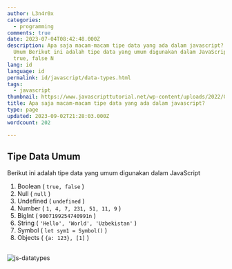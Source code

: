 ```yaml
---
author: L3n4r0x
categories:
  - programming
comments: true
date: 2023-07-04T08:42:48.000Z
description: Apa saja macam-macam tipe data yang ada dalam javascript? Tipe Data
  Umum Berikut ini adalah tipe data yang umum digunakan dalam JavaScript Boolean
  true, false N
lang: id
language: id
permalink: id/javascript/data-types.html
tags:
  - javascript
thumbnail: https://www.javascripttutorial.net/wp-content/uploads/2022/01/JavaScript-data-types.svg
title: Apa saja macam-macam tipe data yang ada dalam javascript?
type: page
updated: 2023-09-02T21:28:03.000Z
wordcount: 202

---
```


## Tipe Data Umum
Berikut ini adalah tipe data yang umum digunakan dalam JavaScript

1. Boolean ( `true, false` )
2. Null ( `null` )
3. Undefined ( `undefined` )
4. Number ( `1, 4, 7, 231, 51, 11, 9` )
5. BigInt ( `9007199254740991n` )
6. String ( `'Hello', 'World', 'Uzbekistan'` )
7. Symbol ( `let sym1 = Symbol()` )
8. Objects ( `{a: 123}, [1]` )

##

![js-datatypes](https://tutorial.techaltum.com/images/js-datatypes.jpg)